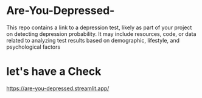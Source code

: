 # Are-You-Depressed-

This repo contains a link to a depression test, likely as part of your project on detecting depression probability. It may include resources, code, or data related to analyzing test results based on demographic, lifestyle, and psychological factors

# let's have a Check

https://are-you-depressed.streamlit.app/
